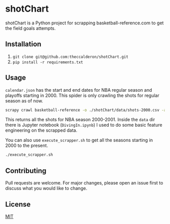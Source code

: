 # shotChart

shotChart is a Python project for scrapping basketball-reference.com to get the field goals attempts.

## Installation

1. `git clone git@github.com:theccalderon/shotChart.git`
2. `pip install -r requirements.txt`

## Usage
`calendar.json` has the start and end dates for NBA regular season and playoffs starting in 2000. This spider is only crawling the shots for regular season as of now.

```bash
scrapy crawl basketball-reference -o ./shotChart/data/shots-2000.csv -a season=2000
```

This returns all the shots for NBA season 2000-2001. Inside the `data` dir there is Jupyter notebook (`DivingIn.ipynb`) I used to do some basic feature engineering on the scrapped data.

You can also use `execute_scrapper.sh` to get all the seasons starting in 2000 to the present.

```bash
./execute_scrapper.sh
```

## Contributing
Pull requests are welcome. For major changes, please open an issue first to discuss what you would like to change.


## License
[MIT](https://choosealicense.com/licenses/mit/)